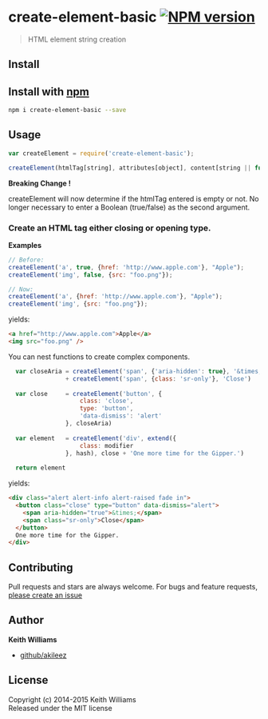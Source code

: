 # create-element-basic [![NPM version](https://badge.fury.io/js/create-element-basic.svg)](http://badge.fury.io/js/create-element-basic)

> HTML element string creation

## Install
## Install with [npm](npmjs.org)

```bash
npm i create-element-basic --save
```

## Usage

```js
var createElement = require('create-element-basic');

createElement(htmlTag[string], attributes[object], content[string || function])
```
**Breaking Change !**

createElement will now determine if the htmlTag entered is empty or not. No longer necessary
to enter a Boolean (true/false) as the second argument.

### Create an HTML tag either closing or opening type.

**Examples**

```js
// Before:
createElement('a', true, {href: 'http://www.apple.com'}, "Apple");
createElement('img', false, {src: "foo.png"});

// Now:
createElement('a', {href: 'http://www.apple.com'}, "Apple");
createElement('img', {src: "foo.png"});
```

yields:

```html
<a href="http://www.apple.com">Apple</a>
<img src="foo.png" />
```

You can nest functions to create complex components.

```js
  var closeAria = createElement('span', {'aria-hidden': true}, '&times;')
                + createElement('span', {class: 'sr-only'}, 'Close')
  
  var close     = createElement('button', {
                    class: 'close',
                    type: 'button',
                    'data-dismiss': 'alert'
                }, closeAria)
  
  var element   = createElement('div', extend({
                    class: modifier
                }, hash), close + 'One more time for the Gipper.')
  
  return element
```

yields:

```html
<div class="alert alert-info alert-raised fade in">
  <button class="close" type="button" data-dismiss="alert">
    <span aria-hidden="true">&times;</span> 
    <span class="sr-only">Close</span> 
  </button>
  One more time for the Gipper.
</div>
```

## Contributing
Pull requests and stars are always welcome. For bugs and feature requests, [please create an issue](https://github.com/akileez/create-element-basic/issues)

## Author

**Keith Williams**
 
+ [github/akileez](https://github.com/akileez)

## License
Copyright (c) 2014-2015 Keith Williams  
Released under the MIT license

